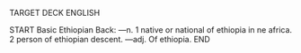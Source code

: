 TARGET DECK
ENGLISH

START
Basic
Ethiopian
Back: —n. 1 native or national of ethiopia in ne africa. 2 person of ethiopian descent. —adj. Of ethiopia.
END
